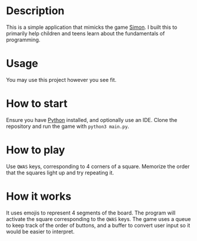 # Description
This is a simple application that mimicks the game [Simon](https://en.wikipedia.org/wiki/Simon_(game)). I built this to primarily help children and teens learn about the fundamentals of programming.

# Usage
You may use this project however you see fit.

# How to start
Ensure you have [Python](https://www.python.org/downloads/) installed, and optionally use an IDE. Clone the repository and run the game with `python3 main.py`.

# How to play
Use `QWAS` keys, corresponding to 4 corners of a square. Memorize the order that the squares light up and try repeating it.

# How it works
It uses emojis to represent 4 segments of the board. The program will activate the square corresponding to the `QWAS` keys. The game uses a queue to keep track of the order of buttons, and a buffer to convert user input so it would be easier to interpret.
